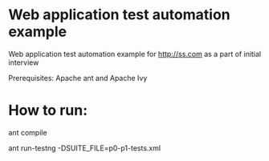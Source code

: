 # Web application test automation example
Web application test automation example for http://ss.com as a part of initial interview

Prerequisites: Apache ant and Apache Ivy

# How to run:

ant compile

ant run-testng -DSUITE_FILE=p0-p1-tests.xml
